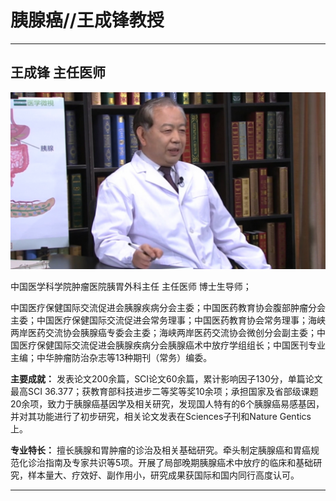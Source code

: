 # 胰腺癌//王成锋教授

---

## 王成锋 主任医师

![1679371356338](image/c05_101/1679371356338.png)

中国医学科学院肿瘤医院胰胃外科主任 主任医师 博士生导师；

中国医疗保健国际交流促进会胰腺疾病分会主委；中国医药教育协会腹部肿瘤分会主委；中国医疗保健国际交流促进会常务理事；中国医药教育协会常务理事；海峡两岸医药交流协会胰腺癌专委会主委；海峡两岸医药交流协会微创分会副主委；中国医疗保健国际交流促进会胰腺疾病分会胰腺癌术中放疗学组组长；中国医刊专业主编；中华肿瘤防治杂志等13种期刊（常务）编委。


**主要成就：** 发表论文200余篇，SCI论文60余篇，累计影响因子130分，单篇论文最高SCI 36.377；获教育部科技进步二等奖等奖10余项；承担国家及省部级课题20余项，致力于胰腺癌基因学及相关研究，发现国人特有的6个胰腺癌易感基因，并对其功能进行了初步研究，相关论文发表在Sciences子刊和Nature Gentics上。


**专业特长：** 擅长胰腺和胃肿瘤的诊治及相关基础研究。牵头制定胰腺癌和胃癌规范化诊治指南及专家共识等5项。开展了局部晚期胰腺癌术中放疗的临床和基础研究，样本量大、疗效好、副作用小，研究成果获国际和国内同行高度认可。

---
